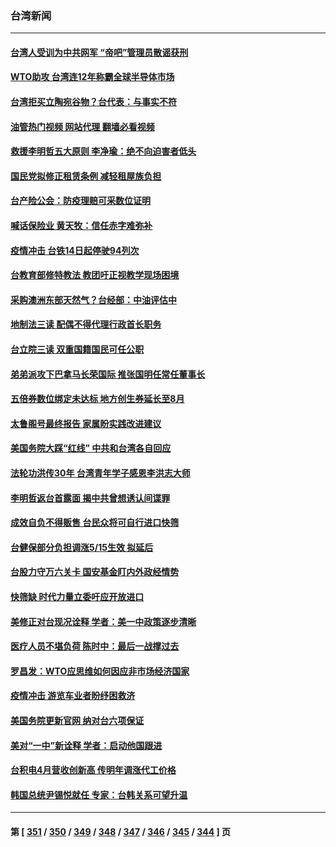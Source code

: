 ### 台湾新闻
---
#### [台湾人受训为中共网军 “帝吧”管理员散谣获刑](../../pages/ncid1349361/n13732240.md?05110845) 
#### [WTO助攻 台湾连12年称霸全球半导体市场](../../pages/ncid1349361/n13732094.md?05110845) 
#### [台湾拒买立陶宛谷物？台代表：与事实不符](../../pages/ncid1349361/n13732152.md?05110845) 
#### [油管热门视频 网站代理 翻墙必看视频](http://209.222.30.114:81/youtube.html?05110845)
#### [救援李明哲五大原则 李净瑜：绝不向迫害者低头](../../pages/ncid1349361/n13732135.md?05110845) 
#### [国民党拟修正租赁条例 减轻租屋族负担](../../pages/ncid1349361/n13732186.md?05110845) 
#### [台产险公会：防疫理赔可采数位证明](../../pages/ncid1349361/n13732216.md?05110845) 
#### [喊话保险业 黄天牧：信任赤字难弥补](../../pages/ncid1349361/n13732214.md?05110845) 
#### [疫情冲击 台铁14日起停驶94列次](../../pages/ncid1349361/n13732217.md?05110845) 
#### [台教育部修特教法 教团吁正视教学现场困境](../../pages/ncid1349361/n13732218.md?05110845) 
#### [采购澳洲东部天然气？台经部：中油评估中](../../pages/ncid1349361/n13732192.md?05110845) 
#### [地制法三读 配偶不得代理行政首长职务](../../pages/ncid1349361/n13732195.md?05110845) 
#### [台立院三读 双重国籍国民可任公职](../../pages/ncid1349361/n13732196.md?05110845) 
#### [弟弟派攻下巴拿马长荣国际 推张国明任常任董事长](../../pages/ncid1349361/n13732185.md?05110845) 
#### [五倍券数位绑定未达标 地方创生券延长至8月](../../pages/ncid1349361/n13732197.md?05110845) 
#### [太鲁阁号最终报告 家属盼实践改进建议](../../pages/ncid1349361/n13732200.md?05110845) 
#### [美国务院大踩“红线” 中共和台湾各自回应](../../pages/ncid1349361/n13732069.md?05110845) 
#### [法轮功洪传30年 台湾青年学子感恩李洪志大师](../../pages/ncid1349361/n13731975.md?05110845) 
#### [李明哲返台首露面 揭中共曾想诱认间谍罪](../../pages/ncid1349361/n13732172.md?05110845) 
#### [成效自负不得贩售 台民众将可自行进口快筛](../../pages/ncid1349361/n13732096.md?05110845) 
#### [台健保部分负担调涨5/15生效 拟延后](../../pages/ncid1349361/n13732104.md?05110845) 
#### [台股力守万六关卡 国安基金盯内外政经情势](../../pages/ncid1349361/n13732118.md?05110845) 
#### [快筛缺 时代力量立委吁应开放进口](../../pages/ncid1349361/n13732131.md?05110845) 
#### [美修正对台现况诠释 学者：美一中政策逐步清晰](../../pages/ncid1349361/n13732095.md?05110845) 
#### [医疗人员不堪负荷 陈时中：最后一战撑过去](../../pages/ncid1349361/n13732098.md?05110845) 
#### [罗昌发：WTO应思维如何因应非市场经济国家](../../pages/ncid1349361/n13732113.md?05110845) 
#### [疫情冲击 游览车业者盼纾困救济](../../pages/ncid1349361/n13732102.md?05110845) 
#### [美国务院更新官网 纳对台六项保证](../../pages/ncid1349361/n13732105.md?05110845) 
#### [美对“一中”新诠释 学者：启动他国跟进](../../pages/ncid1349361/n13732117.md?05110845) 
#### [台积电4月营收创新高 传明年调涨代工价格](../../pages/ncid1349361/n13732085.md?05110845) 
#### [韩国总统尹锡悦就任 专家：台韩关系可望升温](../../pages/ncid1349361/n13732002.md?05110845) 

---
#### 第 [ [351](./351.md?05110845) / [350](./350.md?05110845) / [349](./349.md?05110845) / [348](./348.md?05110845) / [347](./347.md?05110845) / [346](./346.md?05110845) / [345](./345.md?05110845) / [344](./344.md?05110845) ] 页

